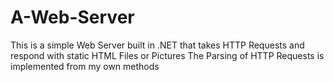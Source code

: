 # A-Web-Server
This is a simple Web Server built in .NET that takes HTTP Requests and respond with static HTML Files or Pictures
The Parsing of HTTP Requests is implemented from my own methods 
